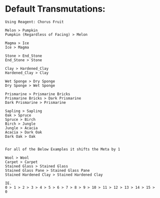 # Default Transmutations:

    Using Reagent: Chorus Fruit
    
    Melon > Pumpkin
    Pumpkin (Regardless of Facing) > Melon
    
    Magma > Ice 
    Ice > Magma
    
    Stone > End_Stone
    End_Stone > Stone
    
    Clay > Hardened_Clay
    Hardened_Clay > Clay
    
    Wet Sponge > Dry Sponge
    Dry Sponge > Wet Sponge
    
    Prismarine > Prismarine Bricks
    Prismarine Bricks > Dark Prismarine
    Dark Prismarine > Prismarine
    
    Sapling > Sapling
    Oak > Spruce
    Spruce > Birch
    Birch > Jungle
    Jungle > Acacia
    Acacia > Dark Oak
    Dark Oak > Oak
    
    
    For all of the Below Examples it shifts the Meta by 1
    
    Wool > Wool 
    Carpet > Carpet
    Stained Glass > Stained Glass
    Stained Glass Pane > Stained Glass Pane
    Stained Hardened Clay > Stained Hardened Clay
    
    IE. 
    0 > 1 > 2 > 3 > 4 > 5 > 6 > 7 > 8 > 9 > 10 > 11 > 12 > 13 > 14 > 15 > 0